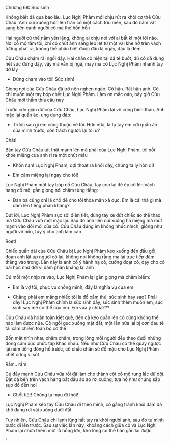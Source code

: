 




Chương 68: Súc sinh

Không biết đã qua bao lâu, Lục Nghị Phàm mới chịu rút ra khỏi cơ thể Cửu Châu. Anh cúi xuống hôn lên trán cô một cách trìu mến, sau đó nằm vật sang bên cạnh người cô mà thở hổn hển

Hai người cứ thế nằm yên lặng, không ai chịu nói với ai bất kì một lời nào. Nơi cổ mộ tăm tối, chỉ có chút ánh sáng leo lét từ một vài khe hở trên vách tường phát ra, không thể phân biệt được đâu là ngày, đâu là đêm

Cửu Châu chậm rãi ngồi dậy. Hai chân cô hiện tại đã tê buốt, dù cô đã dùng hết sức đứng dậy, vậy mà vẫn bị ngã, may mà có Lục Nghị Phàm nhanh tay đỡ lấy

- Đừng chạm vào tôi! Súc sinh!

Giọng nói của Cửu Châu đã trở nên nghẹn ngào. Cô hận. Rất hận anh. Cô chỉ muốn một tay bóp chết Lục Nghị Phàm. Làm ơn mắc oán, bây giờ Cửu Châu mới thấm thía câu này

Trước cơn giận dữ của Cửu Châu, Lục Nghị Phàm lại vô cùng bình thản. Anh mặc lại quần áo, ung dung đáp:

- Trước sau gì em cũng thuộc về tôi. Hơn nữa, là tự tay em cởi quần áo của mình trước, còn trách ngược lại tôi ư?

Chát!

Bàn tay Cửu Châu tát thật mạnh lên má phải của Lục Nghị Phàm, tới nỗi khóe miệng của anh rỉ ra một chút máu

- Khốn nạn! Lục Nghị Phàm, đợi thoát ra khỏi đây, chúng ta ly hôn đi!

- Em câm miệng lại ngay cho tôi!

Lục Nghị Phàm một tay bóp cổ Cửu Châu, tay còn lại đè ép cô lên vách hang cổ mộ, gằn giọng nói chậm từng tiếng:

- Đàn bà cũng chỉ là chỗ để cho tôi thỏa mãn xả dục. Em là cái thá gì mà dám lên tiếng phản kháng?

Dứt lời, Lục Nghị Phàm sục sôi điên tiết, dùng tay xé đứt chiếc áo thể thao mà Cửu Châu vừa mới mặc lại. Sau đó anh liền cúi xuống há miệng mà mút mạnh vào đôi môi của cô. Cửu Châu đứng im không nhúc nhích, giống như người vô hồn, tùy ý cho anh làm càn

Roẹt!

Chiếc quần dài của Cửu Châu bị Lục Nghị Phàm kéo xuống đến đầu gối, đoạn anh lật úp người cô lại, không nói không rằng mà lại trực tiếp đâm thẳng vào trong. Lần này là anh cố ý hành hạ cô, cưỡng đoạt cô, dạy cho cô bài học nhớ đời vì dám phản kháng lại anh

Cứ mỗi một nhịp ra vào, Lục Nghị Phàm lại gằn giọng mà châm biếm:

- Em là vợ tôi, phục vụ chồng mình, đây là nghĩa vụ của em

- Chẳng phải em mắng nhiếc tôi là đồ cầm thú, súc sinh hay sao? Phải đấy! Lục Nghị Phàm chính là súc sinh đấy, súc sinh thèm muốn em, súc sinh say mê cơ thể của em. Em vừa ý chưa???

Cửu Châu đã hoàn toàn kiệt quệ, đến cả kéo quần lên cô cũng không thể nào làm được nữa. Cô ngồi gục xuống mặt đất, một lần nữa lại bị cơn đau tê tái xâm chiếm toàn bộ cơ thể

Bốn mắt nhìn nhau chằm chằm, trong lòng mỗi người đều theo đuổi những dòng cảm xúc phức tạp khác nhau. Nếu như Cửu Châu có thể quay ngược lại năm tiếng đồng hồ trước, cô chắc chắn sẽ để mặc cho Lục Nghị Phàm chết cứng vì sốt

Rầm.. rầm

Cú đẩy mạnh Cửu Châu vừa rồi đã làm cho thành cột cổ mộ rung lắc dữ dội. Đất đá bên trên vách hang bắt đầu ào ào rơi xuống, tựa hồ như chúng sắp sụp đổ đến nơi

- Chết tiệt! Chúng ta mau đi thôi!

Lục Nghị Phàm kéo tay Cửu Châu đi theo mình, cố gắng tránh khỏi đám đá khô đang rơi vãi xuống dưới đất

Tuy nhiên, Cửu Châu chỉ lạnh lùng hất tay ra khỏi người anh, sau đó tự mình bước đi lên trước. Sau sự việc lần này, khoảng cách giữa cô và Lục Nghị Phàm lại chứa thêm một lỗ hổng lớn, khó lòng có thể hàn gắn lại được

"





